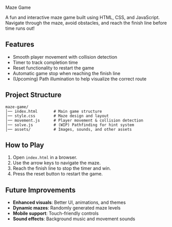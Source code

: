  Maze Game

A fun and interactive maze game built using HTML, CSS, and JavaScript. Navigate through the maze, avoid obstacles, and reach the finish line before time runs out!

## Features
- Smooth player movement with collision detection
- Timer to track completion time
- Reset functionality to restart the game
- Automatic game stop when reaching the finish line
- (Upcoming) Path illumination to help visualize the correct route

## Project Structure
```
maze-game/
│── index.html       # Main game structure
│── style.css        # Maze design and layout
│── movement.js      # Player movement & collision detection
│── solve.js         # (WIP) Pathfinding for hint system
│── assets/          # Images, sounds, and other assets
```

## How to Play
1. Open `index.html` in a browser.
2. Use the arrow keys to navigate the maze.
3. Reach the finish line to stop the timer and win.
4. Press the reset button to restart the game.

## Future Improvements
- **Enhanced visuals**: Better UI, animations, and themes
- **Dynamic mazes**: Randomly generated maze levels
- **Mobile support**: Touch-friendly controls
- **Sound effects**: Background music and movement sounds
